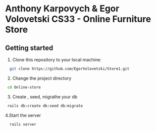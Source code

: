 # Anthony Karpovych & Egor Volovetski CS33 - Online Furniture Store
## Getting started
1. Clone this repository to your local machine:

```bash
  git clone https://github.com/EgorVolovetski/Store1.git
  ```

2. Change the project directory

 ```bash
  cd Online-store
```

3. Create , seed, migrathe your db

 ```bash
  rails db:create db:seed db:migrate
```

4.Start the server

```bash
  rails server 
```
